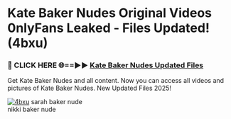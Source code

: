 # Kate Baker Nudes Original Videos 0nlyFans Leaked - Files Updated! (4bxu)

<h3>🔴 CLICK HERE 🌐==►► <a href="https://tinyurl.com/yrmya6cz" rel="nofollow">Kate Baker Nudes Updated Files</a></h3>

Get Kate Baker Nudes and all content. Now you can access all videos and pictures of Kate Baker Nudes. New Updated Files 2025!

[![4bxu](https://i.imgur.com/FMdXYCs.gif)](https://tinyurl.com/yrmya6cz)
sarah baker nude<br>
nikki baker nude